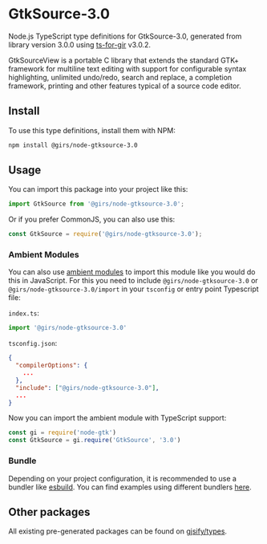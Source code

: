 
# GtkSource-3.0

Node.js TypeScript type definitions for GtkSource-3.0, generated from library version 3.0.0 using [ts-for-gir](https://github.com/gjsify/ts-for-gir) v3.0.2.

GtkSourceView is a portable C library that extends the standard GTK+ framework for multiline text editing with support for configurable syntax highlighting, unlimited undo/redo, search and replace, a completion framework, printing and other features typical of a source code editor.

## Install

To use this type definitions, install them with NPM:
```bash
npm install @girs/node-gtksource-3.0
```

## Usage

You can import this package into your project like this:
```ts
import GtkSource from '@girs/node-gtksource-3.0';
```

Or if you prefer CommonJS, you can also use this:
```ts
const GtkSource = require('@girs/node-gtksource-3.0');
```

### Ambient Modules

You can also use [ambient modules](https://github.com/gjsify/ts-for-gir/tree/main/packages/cli#ambient-modules) to import this module like you would do this in JavaScript.
For this you need to include `@girs/node-gtksource-3.0` or `@girs/node-gtksource-3.0/import` in your `tsconfig` or entry point Typescript file:

`index.ts`:
```ts
import '@girs/node-gtksource-3.0'
```

`tsconfig.json`:
```json
{
  "compilerOptions": {
    ...
  },
  "include": ["@girs/node-gtksource-3.0"],
  ...
}
```

Now you can import the ambient module with TypeScript support: 

```ts
const gi = require('node-gtk')
const GtkSource = gi.require('GtkSource', '3.0')
```


### Bundle

Depending on your project configuration, it is recommended to use a bundler like [esbuild](https://esbuild.github.io/). You can find examples using different bundlers [here](https://github.com/gjsify/ts-for-gir/tree/main/examples).

## Other packages

All existing pre-generated packages can be found on [gjsify/types](https://github.com/gjsify/types).


